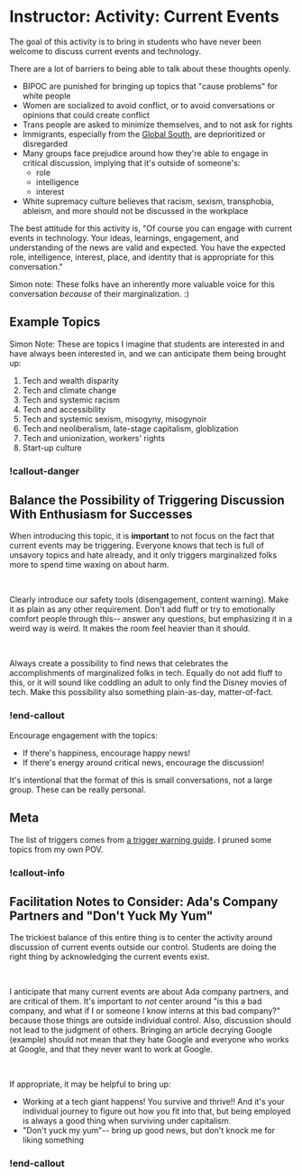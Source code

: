 # Instructor: Activity: Current Events

The goal of this activity is to bring in students who have never been welcome to discuss current events and technology.

There are a lot of barriers to being able to talk about these thoughts openly.

- BIPOC are punished for bringing up topics that "cause problems" for white people
- Women are socialized to avoid conflict, or to avoid conversations or opinions that could create conflict
- Trans people are asked to minimize themselves, and to not ask for rights
- Immigrants, especially from the [Global South](https://en.wikipedia.org/wiki/Global_North_and_Global_South), are deprioritized or disregarded
- Many groups face prejudice around how they're able to engage in critical discussion, implying that it's outside of someone's:
    - role
    - intelligence
    - interest
- White supremacy culture believes that racism, sexism, transphobia, ableism, and more should not be discussed in the workplace

The best attitude for this activity is, "Of course you can engage with current events in technology. Your ideas, learnings, engagement, and understanding of the news are valid and expected. You have the expected role, intelligence, interest, place, and identity that is appropriate for this conversation."

Simon note: These folks have an inherently more valuable voice for this conversation _because_ of their marginalization. :)

## Example Topics

Simon Note: These are topics I imagine that students are interested in and have always been interested in, and we can anticipate them being brought up:

1. Tech and wealth disparity
1. Tech and climate change
1. Tech and systemic racism
1. Tech and accessibility
1. Tech and systemic sexism, misogyny, misogynoir
1. Tech and neoliberalism, late-stage capitalism, globlization
1. Tech and unionization, workers' rights
1. Start-up culture

### !callout-danger

## Balance the Possibility of Triggering Discussion With Enthusiasm for Successes

When introducing this topic, it is **important** to not focus on the fact that current events may be triggering. Everyone knows that tech is full of unsavory topics and hate already, and it only triggers marginalized folks more to spend time waxing on about harm.

<br/>

Clearly introduce our safety tools (disengagement, content warning). Make it as plain as any other requirement. Don't add fluff or try to emotionally comfort people through this-- answer any questions, but emphasizing it in a weird way is weird. It makes the room feel heavier than it should.

<br/>

Always create a possibility to find news that celebrates the accomplishments of marginalized folks in tech. Equally do not add fluff to this, or it will sound like coddling an adult to only find the Disney movies of tech. Make this possibility also something plain-as-day, matter-of-fact.

### !end-callout

Encourage engagement with the topics:

- If there's happiness, encourage happy news!
- If there's energy around critical news, encourage the discussion!

It's intentional that the format of this is small conversations, not a large group. These can be really personal.

## Meta

The list of triggers comes from [a trigger warning guide](https://trigger-warning-guide.tumblr.com/triggers). I pruned some topics from my own POV.

### !callout-info

## Facilitation Notes to Consider: Ada's Company Partners and "Don't Yuck My Yum"

The trickiest balance of this entire thing is to center the activity around discussion of current events outside our control. Students are doing the right thing by acknowledging the current events exist.

<br/>

I anticipate that many current events are about Ada company partners, and are critical of them. It's important to _not_ center around "is this a bad company, and what if I or someone I know interns at this bad company?" because those things are outside individual control. Also, discussion should not lead to the judgment of others. Bringing an article decrying Google (example) should not mean that they hate Google and everyone who works at Google, and that they never want to work at Google.

<br/>

If appropriate, it may be helpful to bring up:

- Working at a tech giant happens! You survive and thrive!! And it's your individual journey to figure out how you fit into that, but being employed is always a good thing when surviving under capitalism.
- "Don't yuck my yum"-- bring up good news, but don't knock me for liking something

### !end-callout
